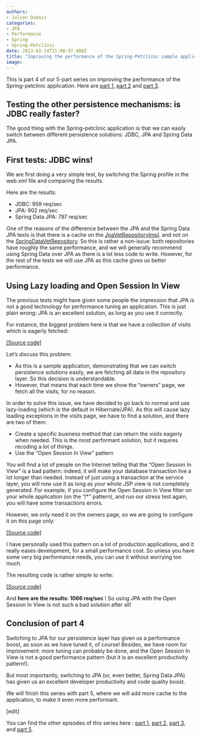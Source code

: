```yaml
---
authors:
- Julien Dubois
categories:
- JPA
- Performance
- Spring
- Spring-Petclinic
date: 2013-03-14T11:00:37.000Z
title: "Improving the performance of the Spring-Petclinic sample application (part 4 of 5)"
image: 
---
```


This is part 4 of our 5-part series on improving the performance of the Spring-petclinic application. Here are [part 1](https://test-ippon.ghost.io/improving-the-performance-of-the-spring-petclinic-sample-application-part-1-of-5/), [part 2](https://test-ippon.ghost.io/improving-the-performance-of-the-spring-petclinic-sample-application-part-2-of-5/) and [part 3](https://test-ippon.ghost.io/improving-the-performance-of-the-spring-petclinic-sample-application-part-3-of-5/).

## Testing the other persistence mechanisms: is JDBC really faster?

The good thing with the Spring-petclinic application is that we can easily switch between different persistence solutions: JDBC, JPA and Spring Data JPA.

## First tests: JDBC wins!

We are first doing a very simple test, by switching the Spring profile in the web.xml file and comparing the results.

Here are the results:

- JDBC: 959 req/sec
- JPA: 902 req/sec
- Spring Data JPA: 797 req/sec

One of the reasons of the difference between the JPA and the Spring Data JPA tests is that there is a cache on the [JpaVetRepositoryImpl](https://github.com/jdubois/spring-petclinic/blob/197888fef0ad5066006f817c801c99f57e44103d/src/main/java/org/springframework/samples/petclinic/repository/jpa/JpaVetRepositoryImpl.java#L44). and not on the [SpringDataVetRepository](https://github.com/jdubois/spring-petclinic/blob/197888fef0ad5066006f817c801c99f57e44103d/src/main/java/org/springframework/samples/petclinic/repository/springdatajpa/SpringDataVetRepository.java#L28). So this is rather a non-issue: both repositories have roughly the same performance, and we will generally recommend using Spring Data over JPA as there is a lot less code to write. However, for the rest of the tests we will use JPA as this cache gives us better performance.

## Using Lazy loading and Open Session In View

The previous tests might have given some people the impression that JPA is not a good technology for performance tuning an application.
 This is just plain wrong: JPA is an excellent solution, as long as you use it correctly.

For instance, the biggest problem here is that we have a collection of visits which is eagerly fetched:

[[Source code]](https://github.com/jdubois/spring-petclinic/blob/197888fef0ad5066006f817c801c99f57e44103d/src/main/java/org/springframework/samples/petclinic/model/Pet.java#L51)

Let’s discuss this problem:

- As this is a sample application, demonstrating that we can switch persistence solutions easily, we are fetching all data in the repository layer. So this decision is understandable.
- However, that means that each time we show the “owners” page, we fetch all the visits, for no reason.

In order to solve this issue, we have decided to go back to normal and use lazy-loading (which is the default in Hibernate/JPA). As this will cause lazy loading exceptions in the visits page, we have to find a solution, and there are two of them:

- Create a specific business method that can return the visits eagerly when needed. This is the most performant solution, but it requires recoding a lot of things.
- Use the “Open Session In View” pattern

You will find a lot of people on the Internet telling that the “Open Session In View” is a bad pattern: indeed, it will make your database transaction live a lot longer than needed. Instead of just using a transaction at the service layer, you will now use it as long as your whole JSP view is not completely generated.
 For example, if you configure the Open Session In View filter on your whole application (on the “/*” pattern), and run our stress test again, you will have some transactions errors.

However, we only need it on the owners page, so we are going to configure it on this page only:

[[Source code]](https://github.com/jdubois/spring-petclinic/blob/681026758d2f80082c4597ec0393bff07c95be65/src/main/webapp/WEB-INF/web.xml#L78)

I have personally used this pattern on a lot of production applications, and it really eases development, for a small performance cost. So unless you have some very big performance needs, you can use it without worrying too much.

The resulting code is rather simple to write:

[[Source code]](https://github.com/jdubois/spring-petclinic/commit/681026758d2f80082c4597ec0393bff07c95be65)

And **here are the results: 1066 req/sec** ! So using JPA with the Open Session In View is not such a bad solution after all!

## Conclusion of part 4

Switching to JPA for our persistence layer has given us a performance boost, as soon as we have tuned it, of course! Besides, we have room for improvement: more tuning can probably be done, and the Open Session In View is not a good performance pattern (but it is an excellent productivity pattern!).

But most importantly, switching to JPA (or, even better, Spring Data JPA) has given us an excellent developer productivity and code quality boost.

We will finish this series with part 5, where we will add more cache to the application, to make it even more performant.

[edit]

You can find the other episodes of this series here : [part 1](http://blog.ippon.fr/?p=7496), [part 2](http://blog.ippon.fr/?p=7500), [part 3](http://blog.ippon.fr/?p=7512), and [part 5](http://blog.ippon.fr/?p=7527).
